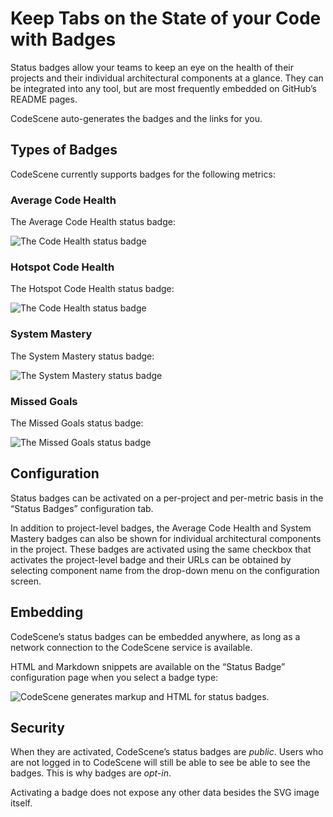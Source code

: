 # Keep Tabs on the State of your Code with Badges

Status badges allow your teams to keep an eye on the health of their
projects and their individual architectural components at a glance.
They can be integrated into any tool, but are most frequently embedded on GitHub’s README pages.

CodeScene auto-generates the badges and the links for you.

## Types of Badges

CodeScene currently supports badges for the following metrics:

### Average Code Health

The Average Code Health status badge:

![The Code Health status badge](integrations/average-code-health-example.png)

### Hotspot Code Health

The Hotspot Code Health status badge:

![The Code Health status badge](integrations/hotspot-code-health-example.png)

### System Mastery

The System Mastery status badge:

![The System Mastery status badge](integrations/system-mastery-example.png)

### Missed Goals

The Missed Goals status badge:

![The Missed Goals status badge](integrations/missed-goals-example.png)

## Configuration

Status badges can be activated on a per-project and per-metric basis in the “Status Badges” configuration tab.

In addition to project-level badges,  the Average Code Health and System Mastery badges can also be shown for  individual architectural components in the project.
These badges are activated using the same checkbox that activates the project-level badge and their URLs can be obtained by selecting component name from the drop-down menu on the configuration screen.

## Embedding

CodeScene’s status badges can be embedded anywhere, as long as a network connection to the CodeScene service is available.

HTML and Markdown snippets are available on the “Status Badge” configuration page when you select a badge type:

![CodeScene generates markup and HTML for status badges.](integrations/status-badges-generate.png)

<a id="status-badge-security-section"></a>

## Security

When they are activated, CodeScene’s status badges are *public*.
Users who are not logged in to CodeScene will still be able to see be able to see the badges.
This is why badges are *opt-in*.

Activating a badge does not expose any other data besides the SVG image itself.
